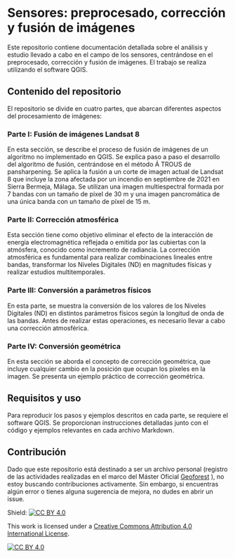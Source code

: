 # Sensores: preprocesado, corrección y fusión de imágenes

Este repositorio contiene documentación detallada sobre el análisis y estudio llevado a cabo en el campo de los sensores, centrándose en el preprocesado, corrección y fusión de imágenes. El trabajo se realiza utilizando el software QGIS.

## Contenido del repositorio

El repositorio se divide en cuatro partes, que abarcan diferentes aspectos del procesamiento de imágenes:

### Parte I: Fusión de imágenes Landsat 8

En esta sección, se describe el proceso de fusión de imágenes de un algoritmo no implementado en QGIS. Se explica paso a paso el desarrollo del algoritmo de fusión, centrándose en el método Á TROUS de pansharpening. Se aplica la fusión a un corte de imagen actual de Landsat 8 que incluye la zona afectada por un incendio en septiembre de 2021 en Sierra Bermeja, Málaga. Se utilizan una imagen multiespectral formada por 7 bandas con un tamaño de píxel de 30 m y una imagen pancromática de una única banda con un tamaño de píxel de 15 m.

### Parte II: Corrección atmosférica

Esta sección tiene como objetivo eliminar el efecto de la interacción de energía electromagnética reflejada o emitida por las cubiertas con la atmósfera, conocido como incremento de radiancia. La corrección atmosférica es fundamental para realizar combinaciones lineales entre bandas, transformar los Niveles Digitales (ND) en magnitudes físicas y realizar estudios multitemporales.

### Parte III: Conversión a parámetros físicos

En esta parte, se muestra la conversión de los valores de los Niveles Digitales (ND) en distintos parámetros físicos según la longitud de onda de las bandas. Antes de realizar estas operaciones, es necesario llevar a cabo una corrección atmosférica.

### Parte IV: Conversión geométrica

En esta sección se aborda el concepto de corrección geométrica, que incluye cualquier cambio en la posición que ocupan los píxeles en la imagen. Se presenta un ejemplo práctico de corrección geométrica.

## Requisitos y uso

Para reproducir los pasos y ejemplos descritos en cada parte, se requiere el software QGIS. Se proporcionan instrucciones detalladas junto con el código y ejemplos relevantes en cada archivo Markdown.

## Contribución
Dado que este repositorio está destinado a ser un archivo personal (registro de las actividades realizadas en el marco del Máster Oficial [Geoforest](https://mastergeoforest.es/) ), no estoy buscando contribuciones activamente. Sin embargo, si encuentras algún error o tienes alguna sugerencia de mejora, no dudes en abrir un issue.

Shield: [![CC BY 4.0][cc-by-shield]][cc-by]

This work is licensed under a
[Creative Commons Attribution 4.0 International License][cc-by].

[![CC BY 4.0][cc-by-image]][cc-by]

[cc-by]: http://creativecommons.org/licenses/by/4.0/
[cc-by-image]: https://i.creativecommons.org/l/by/4.0/88x31.png
[cc-by-shield]: https://img.shields.io/badge/License-CC%20BY%204.0-lightgrey.svg
